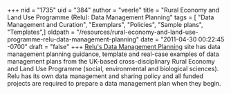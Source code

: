 +++
nid = "1735"
uid = "384"
author = "veerle"
title = "Rural Economy and Land Use Programme (Relu): Data Management Planning"
tags = [ "Data Management and Curation", "Exemplars", "Policies", "Sample plans", "Templates",]
oldpath = "/resources/rural-economy-and-land-use-programme-relu-data-management-planning"
date = "2011-04-30 00:22:45 -0700"
draft = "false"
+++
[Relu\'s Data Management
Planning](http://relu.data-archive.ac.uk/data-sharing/planning) site has
data management planning guidance, template and real-case examples of
data management plans from the UK-based cross-disciplinary Rural Economy
and Land Use Programme (social, environmental and biological sciences).
Relu has its own data management and sharing policy and all funded
projects are required to prepare a data management plan when they begin.
